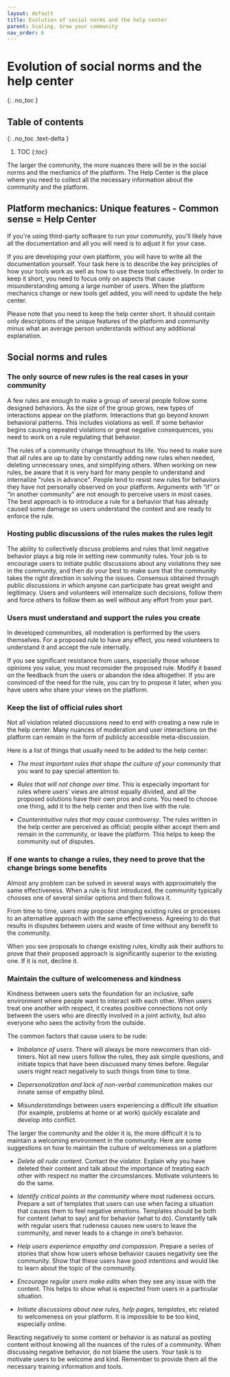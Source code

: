 ```yaml
---
layout: default
title: Evolution of social norms and the help center
parent: Scaling. Grow your community
nav_order: 6
---
```


# Evolution of social norms and the help center
{: .no_toc }

## Table of contents
{: .no_toc .text-delta }

1. TOC
{:toc}

The larger the community, the more nuances there will be in the social norms and the mechanics of the platform. The Help Center is the place where you need to collect all the necessary information about the community and the platform.

## Platform mechanics: Unique features - Common sense = Help Center

If you're using third-party software to run your community, you'll likely have all the documentation and all you will need is to adjust it for your case. 

If you are developing your own platform, you will have to write all the documentation yourself. Your task here is to describe the key principles of how your tools work as well as how to use these tools effectively. In order to keep it short, you need to focus only on aspects that cause misunderstanding among a large number of users. When the platform mechanics change or new tools get added, you will need to update the help center.

Please note that you need to keep the help center short. It should contain only descriptions of the unique features of the platform and community minus what an average person understands without any additional explanation.

## Social norms and rules

### The only source of new rules is the real cases in your community

A few rules are enough to make a group of several people follow some designed behaviors. As the size of the group grows, new types of interactions appear on the platform. Interactions that go beyond known behavioral patterns. This includes violations as well. If some behavior begins causing repeated violations or great negative consequences, you need to work on a rule regulating that behavior.

The rules of a community change throughout its life. You need to make sure that all rules are up to date by constantly adding new rules when needed, deleting unnecessary ones, and simplifying others. When working on new rules, be aware that it is very hard for many people to understand and internalize "rules in advance". People tend to resist new rules for behaviors they have not personally observed on your platform. Arguments with “if” or “in another community” are not enough to perceive users in most cases. The best approach is to introduce a rule for a behavior that has already caused some damage so users understand the context and are ready to enforce the rule.

### Hosting public discussions of the rules makes the rules legit

The ability to collectively discuss problems and rules that limit negative behavior plays a big role in setting new community rules. Your job is to encourage users to initiate public discussions about any violations they see in the community, and then do your best to make sure that the community takes the right direction in solving the issues. Consensus obtained through public discussions in which anyone can participate has great weight and legitimacy. Users and volunteers will internalize such decisions, follow them and force others to follow them as well without any effort from your part.

### Users must understand and support the rules you create

In developed communities, all moderation is performed by the users themselves. For a proposed rule to have any effect, you need volunteers to understand it and accept the rule internally.

If you see significant resistance from users, especially those whose opinions you value, you must reconsider the proposed rule. Modify it based on the feedback from the users or abandon the idea altogether. If you are convinced of the need for the rule, you can try to propose it later, when you have users who share your views on the platform.

### Keep the list of official rules short

Not all violation related discussions need to end with creating a new rule in the help center. Many nuances of moderation and user interactions on the platform can remain in the form of publicly accessible meta-discussion.

Here is a list of things that usually need to be added to the help center:

- *The most important rules that shape the culture of your community* that you want to pay special attention to.

- *Rules that will not change over time*. This is especially important for rules where users’ views are almost equally divided, and all the proposed solutions have their own pros and cons. You need to choose one thing, add it to the help center and then live with the rule.

- *Counterintuitive rules that may cause controversy*. The rules written in the help center are perceived as official; people either accept them and remain in the community, or leave the platform. This helps to keep the community out of disputes.


### If one wants to change a rules, they need to prove that the change brings some benefits

Almost any problem can be solved in several ways with approximately the same effectiveness. When a rule is first introduced, the community typically chooses one of several similar options and then follows it.

From time to time, users may propose changing existing rules or processes to an alternative approach with the same effectiveness. Agreeing to do that results in disputes between users and waste of time without any benefit to the community.

When you see proposals to change existing rules, kindly ask their authors to prove that their proposed approach is significantly superior to the existing one. If it is not, decline it.

### Maintain the culture of welcomeness and kindness

Kindness between users sets the foundation for an inclusive, safe environment where people want to interact with each other. When users treat one another with respect, it creates positive connections not only between the users who are directly involved in a joint activity, but also everyone who sees the activity from the outside. 

The common factors that cause users to be rude:

- *Imbalance of users*. There will always be more newcomers than old-timers. Not all new users follow the rules, they ask simple questions, and initiate topics that have been discussed many times before. Regular users might react negatively to such things from time to time.

- *Depersonalization and lack of non-verbal communication* makes our innate sense of empathy blind.

- *Misunderstandings* between users experiencing a difficult life situation (for example, problems at home or at work) quickly escalate and develop into conflict.

The larger the community and the older it is, the more difficult it is to maintain a welcoming environment in the community. Here are some suggestions on how to maintain the culture of welcomeness on a platform

- *Delete all rude content*. Contact the violator. Explain why you have deleted their content and talk about the importance of treating each other with respect no matter the circumstances. Motivate volunteers to do the same.

- *Identify critical points in the community* where most rudeness occurs. Prepare a set of templates that users can use when facing a situation that causes them to feel negative emotions. Templates should be both for content (what to say) and for behavior (what to do). Constantly talk with regular users that rudeness causes new users to leave the community, and never leads to a change in one’s behavior.

- *Help users experience empathy and compassion*. Prepare a series of stories that show how users whose behavior causes negativity see the community. Show that these users have good intentions and would like to learn about the topic of the community. 

- *Encourage regular users make edits* when they see any issue with the content. This helps to show what is expected from users in a particular situation.

- *Initiate discussions about new rules, help pages, templates*, etc related to welcomeness on your platform. It is impossible to be too kind, especially online.

Reacting negatively to some content or behavior is as natural as posting content without knowing all the nuances of the rules of a community.  When discussing negative behavior, do not blame the users. Your task is to motivate users to be welcome and kind. Remember to provide them all the necessary training information and tools.
